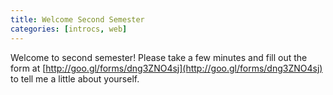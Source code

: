 ```yaml
---
title: Welcome Second Semester
categories: [introcs, web]
---
```

Welcome to second semester!  Please take a few minutes and fill out the form at [http://goo.gl/forms/dng3ZNO4sj](http://goo.gl/forms/dng3ZNO4sj) to tell me a little about yourself.